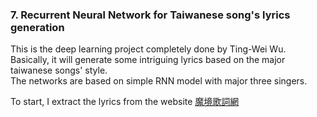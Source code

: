 
### 7. Recurrent Neural Network for Taiwanese song's lyrics generation
This is the deep learning project completely done by Ting-Wei Wu. <br>
Basically, it will generate some intriguing lyrics based on the major taiwanese songs' style. <br>
The networks are based on simple RNN model with major three singers. <br>

To start, I extract the lyrics from the website [魔境歌詞網](https://mojim.com/)
